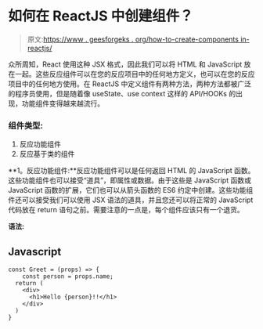 # 如何在 ReactJS 中创建组件？

> 原文:[https://www . geesforgeks . org/how-to-create-components in-reactjs/](https://www.geeksforgeeks.org/how-to-create-components-in-reactjs/)

众所周知，React 使用这种 JSX 格式，因此我们可以将 HTML 和 JavaScript 放在一起。这些反应组件可以在您的反应项目中的任何地方定义，也可以在您的反应项目中的任何地方使用。在 ReactJS 中定义组件有两种方法，两种方法都被广泛的程序员使用，但是随着像 useState、use context 这样的 API/HOOKs 的出现，功能组件变得越来越流行。

### 组件类型:

1.  反应功能组件
2.  反应基于类的组件

**1。反应功能组件:**反应功能组件可以是任何返回 HTML 的 JavaScript 函数。这些功能组件也可以接受“道具”，即属性或数据。由于这些是 JavaScript 函数或 JavaScript 函数的扩展，它们也可以从箭头函数的 ES6 约定中创建。这些功能组件还可以接受我们可以使用 JSX 语法的道具，并且您还可以将正常的 JavaScript 代码放在 return 语句之前。需要注意的一点是，每个组件应该只有一个退货。

**语法:**

## Javascript

```
const Greet = (props) => {
    const person = props.name;
  return (
    <div>
      <h1>Hello {person}!!</h1>
    </div>
  )
}
```